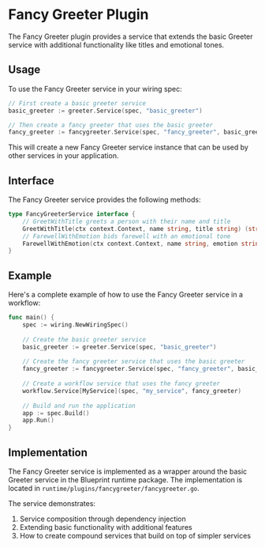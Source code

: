 # Fancy Greeter Plugin

The Fancy Greeter plugin provides a service that extends the basic Greeter service with additional functionality like titles and emotional tones.

## Usage

To use the Fancy Greeter service in your wiring spec:

```go
// First create a basic greeter service
basic_greeter := greeter.Service(spec, "basic_greeter")

// Then create a fancy greeter that uses the basic greeter
fancy_greeter := fancygreeter.Service(spec, "fancy_greeter", basic_greeter)
```

This will create a new Fancy Greeter service instance that can be used by other services in your application.

## Interface

The Fancy Greeter service provides the following methods:

```go
type FancyGreeterService interface {
    // GreetWithTitle greets a person with their name and title
    GreetWithTitle(ctx context.Context, name string, title string) (string, error)
    // FarewellWithEmotion bids farewell with an emotional tone
    FarewellWithEmotion(ctx context.Context, name string, emotion string) (string, error)
}
```

## Example

Here's a complete example of how to use the Fancy Greeter service in a workflow:

```go
func main() {
    spec := wiring.NewWiringSpec()
    
    // Create the basic greeter service
    basic_greeter := greeter.Service(spec, "basic_greeter")
    
    // Create the fancy greeter service that uses the basic greeter
    fancy_greeter := fancygreeter.Service(spec, "fancy_greeter", basic_greeter)
    
    // Create a workflow service that uses the fancy greeter
    workflow.Service[MyService](spec, "my_service", fancy_greeter)
    
    // Build and run the application
    app := spec.Build()
    app.Run()
}
```

## Implementation

The Fancy Greeter service is implemented as a wrapper around the basic Greeter service in the Blueprint runtime package. The implementation is located in `runtime/plugins/fancygreeter/fancygreeter.go`.

The service demonstrates:
1. Service composition through dependency injection
2. Extending basic functionality with additional features
3. How to create compound services that build on top of simpler services 